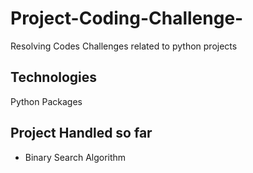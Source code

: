 # Project-Coding-Challenge-
Resolving Codes Challenges related to python projects 

## Technologies
Python 
Packages

## Project Handled so far
-  Binary Search Algorithm